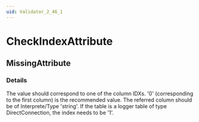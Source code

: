 ```yaml
---
uid: Validator_2_46_1
---
```


# CheckIndexAttribute

## MissingAttribute

<!-- Description, Properties, ... sections are auto-generated. -->
<!-- REPLACE ME AUTO-GENERATION -->

### Details

The value should correspond to one of the column IDXs. '0' (corresponding to the first column) is the recommended value. The referred column should be of Interprete/Type 'string'.
If the table is a logger table of type DirectConnection, the index needs to be '1'.

<!-- Uncomment to add example code -->
<!--### Example code-->
